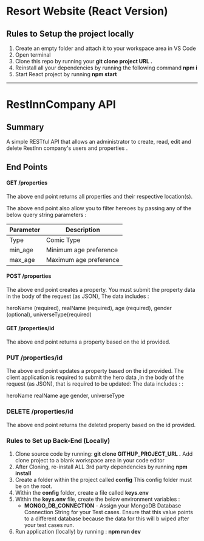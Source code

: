 

# Resort Website (React Version)

## Rules to Setup the project locally
1. Create an empty folder and attach it to your workspace area in VS Code
1. Open terminal
1. Clone this repo by running your **git clone project URL .** 
1. Reinstall all your dependencies by running the following command **npm i**
1. Start React project by running **npm start**


---------------------------------------------------------------------------------


# RestInnCompany API

## Summary 

A simple RESTful API that allows an administrator to create, read, edit and delete RestInn company's users and properties .



## End Points

#### GET /properties

The above end point returns all properties and their respective location(s).

The above end point also allow you to filter hereoes by passing any of the below query string parameters :

| Parameter | Description                                    |
| --------- | ---------------------------------------------- |
| Type      | Comic Type                                     |
| min_age   | Minimum age preference                         |
| max_age   | Maximum age preference                         |


#### POST /properties

The above end point creates a property. You must submit the property data in the body of the request (as JSON), The data includes  :

heroName (required),
realName (required),
age (required),
gender (optional),
universeType(required)


#### GET /properties/id

The above end point returns a property based on the id provided.


### PUT /properties/id

The above end point updates a property based on the id provided. The client application is required to submit the hero data ,in the body of the request (as JSON), that is required to be updated: The data includes : :

heroName 
realName 
age 
gender,
universeType


### DELETE /properties/id

The above end point returns the deleted property based on the id provided.


### Rules to Set up Back-End (Locally)

1. Clone source code by running: **git clone GITHUP_PROJECT_URL .** Add clone project to a blank workspace area in your code editor
1. After Cloning, re-install ALL 3rd party dependencies by running **npm install**
1. Create a folder within the project called **config**  This config folder must be on the root.
1. Within the **config** folder, create a file called **keys.env**
1. Within the **keys.env** file, create the below environment variables :
      - **MONGO_DB_CONNECTION** - Assign your MongoDB Database Connection String for your Test cases. Ensure that this value points to a different database because the data for this will b wiped after your test cases run.
1. Run application (locally) by running : **npm run dev**


